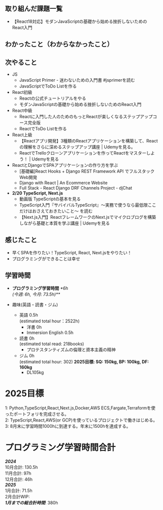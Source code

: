 ## 取り組んだ課題一覧
- 【React18対応】モダンJavaScriptの基礎から始める挫折しないためのReact入門

## わかったこと（わからなかったこと）


## 次やること
- JS
  - JavaScript Primer - 迷わないための入門書 #jsprimerを読む
  - JavaScriptでToDo Listを作る
- React初級
  - Reactの公式チュートリアルをやる
  - モダンJavaScriptの基礎から始める挫折しないためのReact入門
- React中級
  - Reactに入門した人のためのもっとReactが楽しくなるステップアップコース完全版
  - ReactでToDo Listを作る
- React上級
  - 【Reactアプリ開発】3種類のReactアプリケーションを構築して、Reactの理解をさらに深めるステップアップ講座 | Udemyを見る。
  - ReactでTrelloクローンアプリケーションを作ってReactをマスターしよう！ | Udemyを見る
- ReactとDjangoでSPAアプリケーションの作り方を学ぶ
  - [基礎編]React Hooks + Django REST Framework API でフルスタックWeb開発
  - Django with React | An Ecommerce Website
  - Full Stack - React Django DRF Channels Project - djChat
- **2/20 TypeScript, Next.js**
  - 動画版 TypeScriptの基本を見る
  - TypeScript入門『サバイバルTypeScript』〜実務で使うなら最低限ここだけはおさえておきたいこと〜 を読む
  - 【Next.js入門】ReactフレームワークのNext.jsでマイクロブログを構築しながら基礎と本質を学ぶ講座 | Udemyを見る

## 感じたこと
- 早くSPAを作りたい！TypeScript, React, Next.jsをやりたい！
- プログラミングができることは幸せ

## 学習時間
- **プログラミング学習時間**
_*6h<br>
(今週: 6h, 今月: 73.5h)**_

- 趣味(英語・読書・ジム)
  - 英語 0.5h<br>(estimated total hour：2522h)
    - 洋書 0h
    - Immersion English 0.5h
  - 読書 0h<br>(estimated total read: 218books)
    - プロテスタンティズムの倫理と資本主義の精神
  - ジム 0h<br>(estimated total hour: 302) **2025目標: SQ: 150kg, BP: 100kg, DF: 160kg**
    - DL105kg

# 2025目標
1: Python,TypeScript,React,Next.js,Docker,AWS ECS,Fargate,Terraformを使ったポートフォリを完成させる。<br>
2: TypeScript,React,AWS(or GCP)を使っているプロジェクトで働きはじめる。<br>
3: 8月末に学習時間1000hに到達する。年末に1500hを達成する。<br>

# プログラミング学習時間合計
_**2024**_<br>
10月合計: 130.5h<br>
11月合計: 97h<br>
12月合計: 46h<br>
_**2025**_<br>
1月合計: 71.5h<br>
2月合計WIP: <br>
_**1月までの総合計時間**_: 380h
